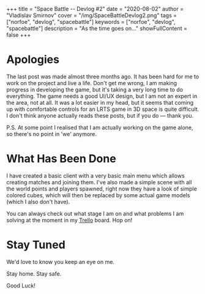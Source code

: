 +++
title = "Space Battle -- Devlog #2"
date = "2020-08-02"
author = "Vladislav Smirnov"
cover = "/img/SpaceBattleDevlog2.png"
tags = ["norfoe", "devlog", "spacebattle"]
keywords = ["norfoe", "devlog", "spacebattle"]
description = "As the time goes on..."
showFullContent = false
+++

# Apologies

The last post was made almost three months ago. It has been hard for me to work on the project and live a life. Don't get me wrong,
I am making progress in developing the game, but it's taking a very long time to do everything. The game needs a good UI/UX
design, but I am not an expert in the area, not at all. It was a lot easier in my head, but it seems that coming up with
comfortable controls for an LRTS game in 3D space is quite difficult. I don't think anyone actually reads these posts,
but if you do — thank you.

P.S. At some point I realised that I am actually working on the game alone, so there's no point in 'we' anymore.

# What Has Been Done

I have created a basic client with a very basic main menu which allows creating matches and joining them.
I've also made a simple scene with all the world points and players spawned, right now they have a look
of simple colored cubes, which will then be replaced by some actual game models (which I also don't have).

You can always check out what stage I am on and what problems I am solving at the moment
in my [Trello](https://trello.com/b/HfwEgAHQ/space-battle-20) board. Hop on!

# Stay Tuned

We'd love to know you keep an eye on me.

Stay home. Stay safe.

Good Luck!
